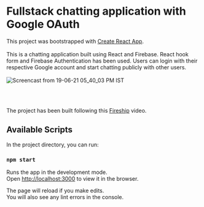 # Fullstack chatting application  with Google OAuth

This project was bootstrapped with [Create React App](https://github.com/facebook/create-react-app).
<br>
<br>
This is a chatting application built using React and Firebase. React hook form and Firebase Authentication has been used. Users can login with their respective Google account and start chatting publicly with other users. 
<br>
<br>
![Screencast from 19-06-21 05_40_03 PM IST](https://user-images.githubusercontent.com/55712612/122642231-f687f600-d126-11eb-8e94-22e9628ce1cc.gif)





<br>
<br>

The project has been built following this [Fireship](https://www.youtube.com/watch?v=zQyrwxMPm88&list=LL&index=1) video.



## Available Scripts

In the project directory, you can run:

### `npm start`

Runs the app in the development mode.\
Open [http://localhost:3000](http://localhost:3000) to view it in the browser.

The page will reload if you make edits.\
You will also see any lint errors in the console.


